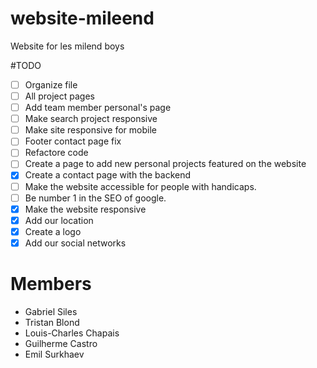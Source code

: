 # website-mileend
Website for les milend boys

#TODO
- [ ] Organize file
- [ ] All project pages
- [ ] Add team member personal's page
- [ ] Make search project responsive 
- [ ] Make site responsive for mobile
- [ ] Footer contact page fix
- [ ] Refactore code
- [ ] Create a page to add new personal projects featured on the website
- [x] Create a contact page with the backend
- [ ] Make the website accessible for people with handicaps.
- [ ] Be number 1 in the SEO of google.
- [x] Make the website responsive
- [x] Add our location
- [x] Create a logo
- [x] Add our social networks

# Members
- Gabriel Siles
- Tristan Blond
- Louis-Charles Chapais
- Guilherme Castro
- Emil Surkhaev


